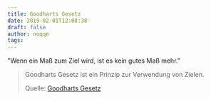 ```yaml
---
title: Goodharts Gesetz
date: 2019-02-01T12:08:38
draft: false
author: noqqe
tags:
---
```


"Wenn ein Maß zum Ziel wird, ist es kein gutes Maß mehr."

> Goodharts Gesetz ist ein Prinzip zur Verwendung von Zielen.
>
> Quelle: [Goodharts Gesetz](https://de.wikipedia.org/wiki/Goodharts_Gesetz)
